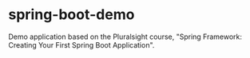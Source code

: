 # spring-boot-demo
Demo application based on the Pluralsight course, "Spring Framework: Creating Your First Spring Boot Application".
